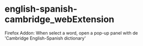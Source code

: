 # english-spanish-cambridge_webExtension
Firefox Addon: When select a word, open a pop-up panel with de 'Cambridge English-Spanish dictionary'
